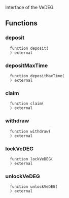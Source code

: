 
Interface of the VeDEG

## Functions
### deposit
```solidity
  function deposit(
  ) external
```




### depositMaxTime
```solidity
  function depositMaxTime(
  ) external
```




### claim
```solidity
  function claim(
  ) external
```




### withdraw
```solidity
  function withdraw(
  ) external
```




### lockVeDEG
```solidity
  function lockVeDEG(
  ) external
```




### unlockVeDEG
```solidity
  function unlockVeDEG(
  ) external
```




